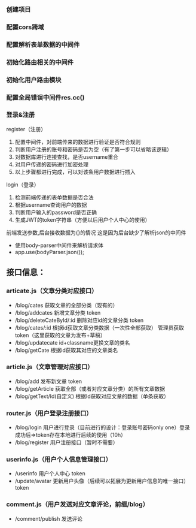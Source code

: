 ### 创建项目

### 配置cors跨域

### 配置解析表单数据的中间件

### 初始化路由相关的中间件

### 初始化用户路由模块

### 配置全局错误中间件res.cc()



### 登录&注册

register（注册）

1. 配置中间件，对前端传来的数据进行验证是否符合规则
2. 判断用户注册的账号和密码是否为空（有了第一步可以省略该逻辑）
3. 对数据库进行连接查找，是否username重合
4. 对用户传递的密码进行加密处理
5. 以上步骤都进行完成，可以对该条用户数据进行插入

login（登录）

1. 检测前端传递的表单数据是否合法
2. 根据username查询用户的数据
3. 判断用户输入的password是否正确
4. 生成JWT的token字符串（方便以后用户个人中心的使用）


前端发送参数,后台接收数据为{}的情况
这是因为后台缺少了解析json的中间件

- 使用body-parser中间件来解析请求体
- app.use(bodyParser.json());


## 接口信息：

### articate.js（文章分类对应接口）

- /blog/cates 获取文章的全部分类（现有的）
- /blog/addcates 新增文章分类 token
- /blog/deleteCateById/:id 删除对应id的文章分类 token
- /blog/cates/:id 根据id获取文章分类数据（一次性全部获取） 管理员获取 token（这里获取的文章为发布+草稿）
- /blog/updatecate id+classname更换文章的类名
- /blog/getCate 根据id获取其对应的文章类名

### article.js（文章管理对应接口）

- /blog/add 发布新文章 token
- /blog/getArticle 获取全部（或者对应文章分类）的所有文章数据
- /blog/getText/Id(自定义) 根据Id获取对应文章的数据（单条获取）

### router.js（用户登录注册接口）

- /blog/login 用户进行登录（目前进行的设计：登录账号密码only one）登录成功后=>token存在本地进行后续的使用（10h）
- /blog/register 用户注册接口（暂时不需要）

### userinfo.js（用户个人信息管理接口）

- /userinfo 用户个人中心 token
- /update/avatar 更新用户头像（后续可以拓展为更新用户信息的唯一接口）token


### comment.js（用户发送对应文章评论，前缀/blog）

- /comment/publish 发送评论

  
